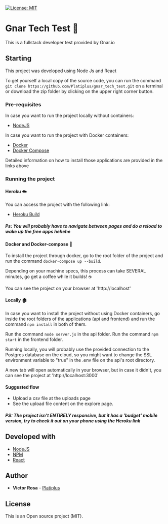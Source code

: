 [![License: MIT](https://img.shields.io/badge/License-MIT-green.svg)](https://opensource.org/licenses/MIT)

# Gnar Tech Test :rocket:

This is a fullstack developer test provided by Gnar.io

## Starting
This project was developed using Node Js and React

To get yourself a local copy of the source code, you can run the command `git clone https://github.com/Platiplus/gnar_tech_test.git` on a terminal or download the zip folder by clicking on the upper right corner button.

### Pre-requisites

In case you want to run the project locally without containers:  
* [NodeJS](https://nodejs.org/)

In case you want to run the project with Docker containers:  
* [Docker](https://www.docker.com/)
* [Docker Compose](https://docs.docker.com/compose/install/)

Detailed information on how to install those applications are provided in the links above

### Running the project

#### Heroku :cloud:
You can access the project with the following link:
* [Heroku Build](https://pacific-woodland-57110.herokuapp.com/)  
##### Ps: You will probably have to navigate between pages and do a reload to wake up the free apps hehehe

#### Docker and Docker-compose :whale:
To install the project through docker, go to the root folder of the project and run the command `docker-compose up --build`.

Depending on your machine specs, this process can take SEVERAL minutes, go get a coffee while it builds! :coffee:

You can see the project on your browser at 'http://localhost'

#### Locally :house:
In case you want to install the project without using Docker containers, go inside the root folders of the applications (api and frontend) and run the command ```npm install``` in both of them.

Run the command `node server.js` in the api folder.
Run the command `npm start` in the frontend folder.

Running locally, you will probably use the provided connection to the Postgres database on the cloud, so you might want to change the SSL environment variable to "true" in the .env file on the api's root directory.

A new tab will open automatically in your browser, but in case it didn't, you can see the project at 'http://localhost:3000'

#### Suggested flow
* Upload a csv file at the uploads page
* See the upload file content on the explore page.

##### PS: The project isn't ENTIRELY responsive, but it has a 'budget' mobile version, try to check it out on your phone using the Heroku link

## Developed with

* [NodeJS](https://nodejs.org/)
* [NPM](https://www.npmjs.com/)
* [React](https://reactjs.org/)

## Author

* **Victor Rosa** - [Platiplus](https://github.com/Platiplus)

## License

This is an Open source project (MIT).
